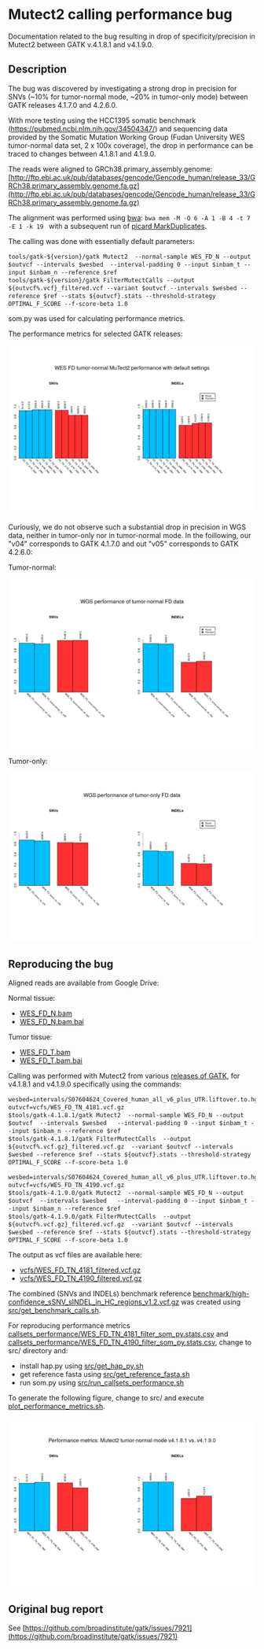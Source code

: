 # Mutect2 calling performance bug

Documentation related to the bug resulting in drop of specificity/precision in Mutect2 between GATK v.4.1.8.1 and v4.1.9.0.

## Description

The bug was discovered by investigating a strong drop in precision for SNVs (~10% for tumor-normal mode, ~20% in tumor-only mode) between GATK releases 4.1.7.0 and 4.2.6.0.

With more testing using the HCC1395 somatic benchmark (https://pubmed.ncbi.nlm.nih.gov/34504347/) and sequencing data provided by the Somatic Mutation Working Group (Fudan University WES tumor-normal data set, 2 x 100x coverage), the drop in performance can be traced to changes between 4.1.8.1 and 4.1.9.0. 

The reads were aligned to GRCh38.primary_assembly.genome:
[http://ftp.ebi.ac.uk/pub/databases/gencode/Gencode_human/release_33/GRCh38.primary_assembly.genome.fa.gz](http://ftp.ebi.ac.uk/pub/databases/gencode/Gencode_human/release_33/GRCh38.primary_assembly.genome.fa.gz)

The alignment was performed using [bwa](https://github.com/lh3/bwa):
`
bwa mem -M -O 6 -A 1 -B 4 -t 7 -E 1 -k 19 
`
with a subsequent run of [picard MarkDuplicates](https://broadinstitute.github.io/picard/).

The calling was done with essentially default parameters:
```
tools/gatk-${version}/gatk Mutect2  --normal-sample WES_FD_N --output $outvcf --intervals $wesbed  --interval-padding 0 --input $inbam_t --input $inbam_n --reference $ref
tools/gatk-${version}/gatk FilterMutectCalls --output ${outvcf%.vcf}_filtered.vcf --variant $outvcf --intervals $wesbed --reference $ref --stats ${outvcf}.stats --threshold-strategy OPTIMAL_F_SCORE --f-score-beta 1.0
```


som.py was used for calculating performance metrics.

The performance metrics for selected GATK releases:

![FD_TN_4170_filter_FD_TN_4181_filter_FD_TN_4190_filter_FD_TN_4200_filter_FD_TN_4260_filter](figures/WES_FD_tn_default.png)

Curiously, we do not observe such a substantial drop in precision in WGS data, neither in tumor-only nor in tumor-normal mode.
In the foillowing, our "v04" corresponds to GATK 4.1.7.0 and out "v05" corresponds to GATK 4.2.6.0:

Tumor-normal:

![WGS_FD_tumor-normal_reference_workflow_v04_WGS_FD_tumor-normal_reference_workflow_v05](figures/WGS_FD_tn.png)


Tumor-only:

![WGS_FD_tumor_reference_workflow_v04_WGS_FD_tumor_reference_workflow_v05](figures/WGS_FD_tumor.png)


## Reproducing the bug


Aligned reads are available from Google Drive:

Normal tissue:
* [WES_FD_N.bam](https://drive.google.com/file/d/1YYiALZeUjtpivCZlTQhrQejV8yiutfdl/view?usp=share_link)
* [WES_FD_N.bam.bai](https://drive.google.com/file/d/1YYiALZeUjtpivCZlTQhrQejV8yiutfdl/view?usp=share_link)

Tumor tissue:
* [WES_FD_T.bam](https://drive.google.com/file/d/1KKwCGl3PZh6rmmj3xSlPuVum48QaqBPi/view?usp=share_link)
* [WES_FD_T.bam.bai](https://drive.google.com/file/d/1YYiALZeUjtpivCZlTQhrQejV8yiutfdl/view?usp=share_link)

Calling was performed with Mutect2 from various [releases of GATK](https://github.com/broadinstitute/gatk/releases), for v4.1.8.1 and v4.1.9.0 specifically using the commands:

```
wesbed=intervals/S07604624_Covered_human_all_v6_plus_UTR.liftover.to.hg38_merged_allowed_contigs_intersect_HighConfidence.bed
outvcf=vcfs/WES_FD_TN_4181.vcf.gz
$tools/gatk-4.1.8.1/gatk Mutect2  --normal-sample WES_FD_N --output $outvcf  --intervals $wesbed   --interval-padding 0 --input $inbam_t --input $inbam_n --reference $ref
$tools/gatk-4.1.8.1/gatk FilterMutectCalls  --output ${outvcf%.vcf.gz}_filtered.vcf.gz  --variant $outvcf --intervals $wesbed --reference $ref --stats ${outvcf}.stats --threshold-strategy OPTIMAL_F_SCORE --f-score-beta 1.0
```

```
wesbed=intervals/S07604624_Covered_human_all_v6_plus_UTR.liftover.to.hg38_merged_allowed_contigs_intersect_HighConfidence.bed
outvcf=vcfs/WES_FD_TN_4190.vcf.gz
$tools/gatk-4.1.9.0/gatk Mutect2  --normal-sample WES_FD_N --output $outvcf  --intervals $wesbed   --interval-padding 0 --input $inbam_t --input $inbam_n --reference $ref
$tools/gatk-4.1.9.0/gatk FilterMutectCalls  --output ${outvcf%.vcf.gz}_filtered.vcf.gz  --variant $outvcf --intervals $wesbed --reference $ref --stats ${outvcf}.stats --threshold-strategy OPTIMAL_F_SCORE --f-score-beta 1.0
```


The output as vcf files are available here:
* [vcfs/WES_FD_TN_4181_filtered.vcf.gz](vcfs/WES_FD_TN_4181_filtered.vcf.gz)
* [vcfs/WES_FD_TN_4190_filtered.vcf.gz](vcfs/WES_FD_TN_4181_filtered.vcf.gz)

The combined (SNVs and INDELs) benchmark reference [benchmark/high-confidence_sSNV_sINDEL_in_HC_regions_v1.2.vcf.gz](benchmark/high-confidence_sSNV_sINDEL_in_HC_regions_v1.2.vcf.gz) was created using [src/get_benchmark_calls.sh](src/get_benchmark_calls.sh).

For reproducing performance metrics [callsets_performance/WES_FD_TN_4181_filter_som_py.stats.csv](callsets_performance/WES_FD_TN_4181_filter_som_py.stats.csv) and [callsets_performance/WES_FD_TN_4190_filter_som_py.stats.csv](callsets_performance/WES_FD_TN_4190_filter_som_py.stats.csv), change to src/ directory and:
* install hap.py using [src/get_hap_py.sh](src/get_hap_py.sh)
* get reference fasta using [src/get_reference_fasta.sh](src/get_reference_fasta.sh)
* run som.py using [src/run_callsets_performance.sh](src/run_callsets_performance.sh)

To generate the following figure, change to src/ and execute [plot_performance_metrics.sh](src/plot_performance_metrics.sh).

![figures/WES_FD_TN_4181_filter_WES_FD_TN_4190_filter.png](figures/WES_FD_TN_4181_filter_WES_FD_TN_4190_filter.png)

## Original bug report

See [https://github.com/broadinstitute/gatk/issues/7921](https://github.com/broadinstitute/gatk/issues/7921)
